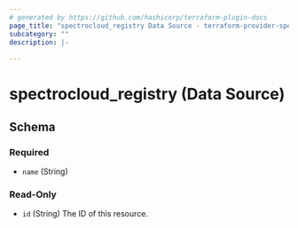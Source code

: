 ```yaml
---
# generated by https://github.com/hashicorp/terraform-plugin-docs
page_title: "spectrocloud_registry Data Source - terraform-provider-spectrocloud"
subcategory: ""
description: |-
  
---
```


# spectrocloud_registry (Data Source)





<!-- schema generated by tfplugindocs -->
## Schema

### Required

- `name` (String)

### Read-Only

- `id` (String) The ID of this resource.

